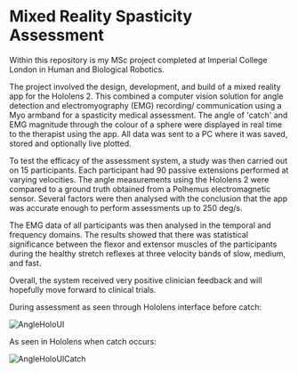 # Mixed Reality Spasticity Assessment
Within this repository is my MSc project completed at Imperial College London in Human and Biological Robotics.

The project involved the design, development, and build of a mixed reality app for the Hololens 2. This combined a computer vision solution for angle detection and electromyography (EMG) recording/ communication using a Myo armband for a spasticity medical assessment. The angle of 'catch' and EMG magnitude through the colour of a sphere were displayed in real time to the therapist using the app. All data was sent to a PC where it was saved, stored and optionally live plotted.

To test the efficacy of the assessment system, a study was then carried out on 15 participants. Each participant had 90 passive extensions performed at varying velocities. The angle measurements using the Hololens 2 were compared to a ground truth obtained from a Polhemus electromagnetic sensor. Several factors were then analysed with the conclusion that the app was accurate enough to perform assessments up to 250 deg/s. 

The EMG data of all participants was then analysed in the temporal and frequency domains. The results showed that there was statistical significance between the flexor and extensor muscles of the participants during the healthy stretch reflexes at three velocity bands of slow, medium, and fast.

Overall, the system received very positive clinician feedback and will hopefully move forward to clinical trials.

During assessment as seen through Hololens interface before catch:

![AngleHoloUI](https://user-images.githubusercontent.com/73748574/133106539-a3ae3f38-8d2d-444e-afe7-cf0782f3278b.PNG)

As seen in Hololens when catch occurs:

![AngleHoloUICatch](https://user-images.githubusercontent.com/73748574/133106525-96f036c4-4af3-42d6-a6e5-018e90dd5170.PNG)
